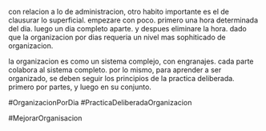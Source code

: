 con relacion a lo de administracion, otro habito importante es el de clausurar lo superficial. empezare con poco. primero una hora determinada del dia. luego un dia completo aparte. y despues eliminare la hora. dado que la organizacion por dias requeria un nivel mas sophiticado de organizacion. 

la organizacion es como un sistema complejo, con engranajes. cada parte colabora al sistema completo. por lo mismo, para aprender a ser organizado, se deben seguir los principios de la practica deliberada. primero por partes, y luego en su conjunto.


#OrganizacionPorDia
#PracticaDeliberadaOrganizacion

#MejorarOrganisacion 

